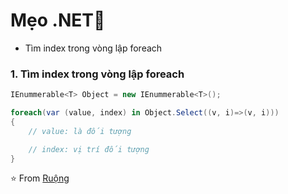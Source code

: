 <h1>Mẹo .NET👋</h1>

- Tìm index trong vòng lập foreach

<h3>1. Tìm index trong vòng lập foreach</h3>

```c#
IEnummerable<T> Object = new IEnummerable<T>();

foreach(var (value, index) in Object.Select((v, i)=>(v, i)))
{
    // value: là đối tượng

    // index: vị trí đối tượng
}
```

⭐️ From [Ruộng](https://github.com/liuvt)

